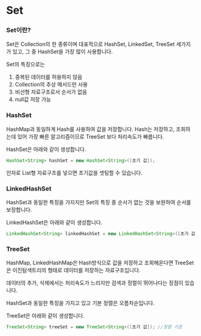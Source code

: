 Set
===

### Set이란?

Set은 Collection의 한 종류이며 대표적으로 HashSet, LinkedSet, TreeSet 세가지가 있고, 그 중 HashSet을 가장 많이 사용합니다.

Set의 특징으로는
1. 중복된 데이터를 허용하지 않음
2. Collection의 추상 메서드만 사용
3. 비선형 자료구조로서 순서가 없음
4. null값 저장 가능

### HashSet

HashMap과 동일하게 Hash를 사용하여 값을 저장합니다.
Hash는 저장하고, 조회하는데 있어 가장 빠른 알고리즘이므로 TreeSet 보다 처리속도가 빠릅니다.

HashSet은 아래와 같이 생성합니다.
```java
HashSet<String> hashSet = new HashSet<String>([초기 값]);
```

인자로 List형 자료구조를 넣으면 초기값을 셋팅할 수 있습니다.

### LinkedHashSet

HashSet과 동일한 특징을 가지지만 Set의 특징 중 순서가 없는 것을 보완하여 순서를 보장합니다.

LinkedHashSet은 아래와 같이 생성합니다.
```java
LinkedHashSet<String> linkedHashSet = new LinkedHashSet<String>([초기 값]);
```

### TreeSet

HashMap, LinkedHashMap은 Hash방식으로 값을 저장하고 조회해온다면 TreeSet은 이진탐색트리의 형태로 데이터를 저장하는 자료구조입니다.

데이터의 추가, 삭제에서는 처리속도가 느리지만 검색과 정렬이 뛰어나다는 장점이 있습니다.

HashSet과 동일한 특징을 가지고 있고 기본 정렬은 오름차순입니다.

TreeSet은 아래와 같이 생성합니다.
```java
TreeSet<String> treeSet = new TreeSet<String>([초기 값]); //정렬 기준
```

